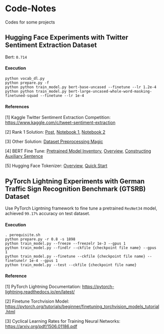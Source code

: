# Code-Notes

Codes for some projects

## Hugging Face Experiments with Twitter Sentiment Extraction Dataset

Bert: `0.714` 

#### Execution

```
python vocab_dl.py
python prepare.py -f
python python train_model.py bert-base-uncased --finetune --lr 1.2e-4
python python train_model.py bert-large-uncased-whole-word-masking-finetuned-squad --finetune --lr 1e-4
```

#### References

[1] Kaggle Twitter Sentiment Extraction Competition: https://www.kaggle.com/c/tweet-sentiment-extraction

[2] Rank 1 Solution: [Post](https://www.kaggle.com/c/tweet-sentiment-extraction/discussion/159477#891253), [Notebook 1](https://www.kaggle.com/aruchomu/no-sampler-ensemble-normal-sub-0-7363), [Notebook 2](https://www.kaggle.com/theoviel/character-level-model-magic/)

[3] Other Solution: [Dataset Preprocessing Magic](https://www.kaggle.com/tkm2261/pre-postprosessing-guc)

[4] BERT Fine Tune: [Pretrained Model Inventory](https://huggingface.co/transformers/pretrained_models.html), [Overview](https://zhuanlan.zhihu.com/p/62642374?utm_source=wechat_session&utm_medium=social&utm_oi=629832652505616384), [Constructing Auxiliary Sentence](https://arxiv.org/pdf/1903.09588.pdf)

[5] Hugging Face Tokenizer:  [Overview](https://towardsdatascience.com/comparing-transformer-tokenizers-686307856955), [Quick Start](https://heartbeat.fritz.ai/hands-on-with-hugging-faces-new-tokenizers-library-baff35d7b465)

## PyTorch Lightning Experiments with German Traffic Sign Recognition Benchmark (GTSRB) Dataset

Use PyTorch Ligntning framework to fine tune a pretrained `ResNet34` model, achieved `99.17%` accuracy on test dataset.

#### Execution

```
. perequisite.sh
python prepare.py -r 0.8 -s 1898
python train_model.py --freeze --freezelr 1e-3 --gpus 1
python train_model.py --findlr --ckfile {checkpoint file name} --gpus 1
python train_model.py --finetune --ckfile {checkpoint file name} --finetunelr 1e-4 --gpus 1
python train_model.py --test --ckfile {checkpoint file name}
```

#### Reference

[1] PyTorch Lightning Documentation: https://pytorch-lightning.readthedocs.io/en/latest/

[2] Finetune Torchvision Model: https://pytorch.org/tutorials/beginner/finetuning_torchvision_models_tutorial.html

[3] Cyclical Learning Rates for Training Neural Networks: https://arxiv.org/pdf/1506.01186.pdf
